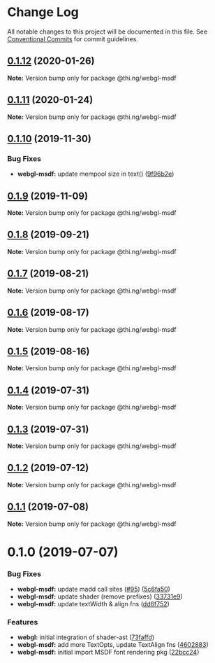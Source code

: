 # Change Log

All notable changes to this project will be documented in this file.
See [Conventional Commits](https://conventionalcommits.org) for commit guidelines.

## [0.1.12](https://github.com/thi-ng/umbrella/compare/@thi.ng/webgl-msdf@0.1.11...@thi.ng/webgl-msdf@0.1.12) (2020-01-26)

**Note:** Version bump only for package @thi.ng/webgl-msdf





## [0.1.11](https://github.com/thi-ng/umbrella/compare/@thi.ng/webgl-msdf@0.1.10...@thi.ng/webgl-msdf@0.1.11) (2020-01-24)

**Note:** Version bump only for package @thi.ng/webgl-msdf





## [0.1.10](https://github.com/thi-ng/umbrella/compare/@thi.ng/webgl-msdf@0.1.9...@thi.ng/webgl-msdf@0.1.10) (2019-11-30)


### Bug Fixes

* **webgl-msdf:** update mempool size in text() ([9f96b2e](https://github.com/thi-ng/umbrella/commit/9f96b2ec525cd8d8a5d5e31d39352f0c6e350991))





## [0.1.9](https://github.com/thi-ng/umbrella/compare/@thi.ng/webgl-msdf@0.1.8...@thi.ng/webgl-msdf@0.1.9) (2019-11-09)

**Note:** Version bump only for package @thi.ng/webgl-msdf





## [0.1.8](https://github.com/thi-ng/umbrella/compare/@thi.ng/webgl-msdf@0.1.7...@thi.ng/webgl-msdf@0.1.8) (2019-09-21)

**Note:** Version bump only for package @thi.ng/webgl-msdf





## [0.1.7](https://github.com/thi-ng/umbrella/compare/@thi.ng/webgl-msdf@0.1.6...@thi.ng/webgl-msdf@0.1.7) (2019-08-21)

**Note:** Version bump only for package @thi.ng/webgl-msdf





## [0.1.6](https://github.com/thi-ng/umbrella/compare/@thi.ng/webgl-msdf@0.1.5...@thi.ng/webgl-msdf@0.1.6) (2019-08-17)

**Note:** Version bump only for package @thi.ng/webgl-msdf





## [0.1.5](https://github.com/thi-ng/umbrella/compare/@thi.ng/webgl-msdf@0.1.4...@thi.ng/webgl-msdf@0.1.5) (2019-08-16)

**Note:** Version bump only for package @thi.ng/webgl-msdf





## [0.1.4](https://github.com/thi-ng/umbrella/compare/@thi.ng/webgl-msdf@0.1.3...@thi.ng/webgl-msdf@0.1.4) (2019-07-31)

**Note:** Version bump only for package @thi.ng/webgl-msdf





## [0.1.3](https://github.com/thi-ng/umbrella/compare/@thi.ng/webgl-msdf@0.1.2...@thi.ng/webgl-msdf@0.1.3) (2019-07-31)

**Note:** Version bump only for package @thi.ng/webgl-msdf





## [0.1.2](https://github.com/thi-ng/umbrella/compare/@thi.ng/webgl-msdf@0.1.1...@thi.ng/webgl-msdf@0.1.2) (2019-07-12)

**Note:** Version bump only for package @thi.ng/webgl-msdf





## [0.1.1](https://github.com/thi-ng/umbrella/compare/@thi.ng/webgl-msdf@0.1.0...@thi.ng/webgl-msdf@0.1.1) (2019-07-08)

**Note:** Version bump only for package @thi.ng/webgl-msdf





# 0.1.0 (2019-07-07)


### Bug Fixes

* **webgl-msdf:** update madd call sites ([#95](https://github.com/thi-ng/umbrella/issues/95)) ([5c6fa50](https://github.com/thi-ng/umbrella/commit/5c6fa50))
* **webgl-msdf:** update shader (remove prefixes) ([33731e9](https://github.com/thi-ng/umbrella/commit/33731e9))
* **webgl-msdf:** update textWidth & align fns ([dd6f752](https://github.com/thi-ng/umbrella/commit/dd6f752))


### Features

* **webgl:** initial integration of shader-ast ([73faffd](https://github.com/thi-ng/umbrella/commit/73faffd))
* **webgl-msdf:** add more TextOpts, update TextAlign fns ([4602883](https://github.com/thi-ng/umbrella/commit/4602883))
* **webgl-msdf:** initial import MSDF font rendering pkg ([22bcc24](https://github.com/thi-ng/umbrella/commit/22bcc24))
